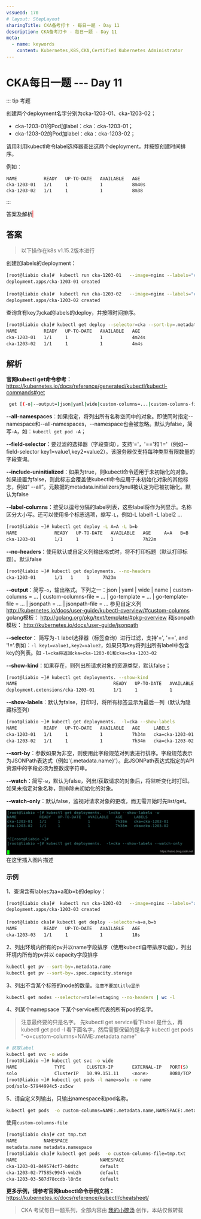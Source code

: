 ```yaml
---
vssueId: 170
# layout: StepLayout
sharingTitle: CKA备考打卡 - 每日一题 - Day 11
description: CKA备考打卡 - 每日一题 - Day 11
meta:
  - name: keywords
    content: Kubernetes,K8S,CKA,Certified Kubernetes Administrator
---
```


# CKA每日一题 --- Day 11

<AdSenseTitle/>

::: tip 考题

创建两个deployment名字分别为cka-1203-01、cka-1203-02；
  * cka-1203-01的Pod加label：cka：cka-1203-01；
  * cka-1203-02的Pod加label：cka：cka-1203-02；

请用利用kubectl命令label选择器查出这两个deployment，并按照创建时间排序。

例如：
```
NAME          READY   UP-TO-DATE   AVAILABLE   AGE
cka-1203-01   1/1     1            1           8m40s
cka-1203-02   1/1     1            1           8m38
```

:::

<b-button v-b-toggle.collapse-join-error variant="danger" size="sm" style="margin-top: 1rem;" v-on:click="$sendGaEvent('cka-daily', 'cka-daily', 'CKA每日一题011')">答案及解析</b-button>
<b-collapse id="collapse-join-error" class="mt-2">
<b-card style="background-color: rgb(254, 240, 240); border: solid 1px #F56C6C;">


## 答案

> 以下操作在k8s v1.15.2版本进行

创建加labels的deployment：

```sh
[root@liabio cka]#  kubectl run cka-1203-01   --image=nginx --labels="cka=cka-1203-01"
deployment.apps/cka-1203-01 created

[root@liabio cka]#  kubectl run cka-1203-02   --image=nginx --labels="cka=cka-1203-02"
deployment.apps/cka-1203-02 created
```

查询含有key为cka的labels的deploy，并按照时间排序。

```sh
[root@liabio cka]# kubectl get deploy --selector=cka --sort-by=.metadata.creationTimestamp
NAME          READY   UP-TO-DATE   AVAILABLE   AGE
cka-1203-01   1/1     1            1           4m24s
cka-1203-02   1/1     1            1           4m4s
```

## 解析

**官网kubectl get命令参考：**
https://kubernetes.io/docs/reference/generated/kubectl/kubectl-commands#get

```sh
 get [(-o|--output=)json|yaml|wide|custom-columns=...|custom-columns-file=...|go-template=...|go-template-file=...|jsonpath=...|jsonpath-file=...] (TYPE[.VERSION][.GROUP] [NAME | -l label] | TYPE[.VERSION][.GROUP]/NAME ...) [flags]
```

**--all-namespaces**：如果指定，将列出所有名称空间中的对象。即使同时指定--namespace和--all-namespaces，--namespace也会被忽略。默认为false，简写`-A`，如：`kubectl get pod -A`；

**--field-selector**：要过滤的选择器（字段查询），支持'='，'=='和'!='（例如--field-selector key1=value1,key2=value2）。该服务器仅支持每种类型有限数量的字段查询。

**--include-uninitialized**：如果为true，则kubectl命令适用于未初始化的对象。如果设置为false，则此标志会覆盖使kubectl命令应用于未初始化对象的其他标志，例如“ --all”。元数据的metadata.initializers为null被认定为已被初始化。默认为false

**--label-columns**：接受以逗号分隔的label列表，这些label将作为列显示。名称区分大小写。还可以使用多个标志选项，缩写`-L`，例如-L label1 -L label2 …

```sh
[root@liabio ~]# kubectl get deploy -L A=A -L b=b
NAME              READY   UP-TO-DATE   AVAILABLE   AGE     A=A   B=B
cka-1203-01       1/1     1            1           7h22m
```

**--no-headers**：使用默认或自定义列输出格式时，将不打印标题（默认打印标题）。默认false

```sh
[root@liabio ~]# kubectl get deployments. --no-headers 
cka-1203-01       1/1   1     1     7h23m
```

**--output**：简写`-o`，输出格式。下列之一：json | yaml | wide | name | custom-columns = … | custom-columns-file = … | go-template = … | go-template-file = … | jsonpath = … | jsonpath-file = …
参见自定义列
http://kubernetes.io/docs/user-guide/kubectl-overview/#custom-columns
golang模板：
http://golang.org/pkg/text/template/#pkg-overview
和jsonpath模板：
http://kubernetes.io/docs/user-guide/jsonpath

**--selector**：  简写为`-l` label选择器（标签查询）进行过滤，支持'=', '==', and '!='.例如：`-l key1=value1,key2=value2`，如果只写key将列出所有label中包含key的列表。如 `-l=cka将返回cka=cka-1203-01和cka=cka-1203-02`

**--show-kind**：如果存在，则列出所请求对象的资源类型，默认false；

```sh
[root@liabio ~]# kubectl get deployments. --show-kind
NAME                                    READY   UP-TO-DATE   AVAILABLE   AGE
deployment.extensions/cka-1203-01       1/1     1            1           7h30m
```

**--show-labels**：默认为false，打印时，将所有标签显示为最后一列（默认为隐藏标签列）

```sh
[root@liabio ~]# kubectl get deployments.  -l=cka --show-labels 
NAME          READY   UP-TO-DATE   AVAILABLE   AGE     LABELS
cka-1203-01   1/1     1            1           7h34m   cka=cka-1203-01
cka-1203-02   1/1     1            1           7h34m   cka=cka-1203-02
```

**--sort-by**：参数如果为非空，则使用此字段规范对列表进行排序。字段规范表示为JSONPath表达式（例如'{.metadata.name}'）。此JSONPath表达式指定的API资源中的字段必须为整数或字符串。

**--watch**：简写`-w`，默认为false，列出/获取请求的对象后，将监听变化时打印。如果未指定对象名称，则排除未初始化的对象。

**--watch-only**：默认false，监视对请求对象的更改，而无需开始时先list/get。

![Kubernetes_CKA_每日一题](./011.assets/640.png)在这里插入图片描述

### 示例

1、查询含有lables为a=a和b=b的deploy：

```sh
[root@liabio cka]#  kubectl run cka-1203-03   --image=nginx --labels="a=a,b=b"
deployment.apps/cka-1203-03 created

[root@liabio cka]# kubectl get deploy --selector=a=a,b=b
NAME          READY   UP-TO-DATE   AVAILABLE   AGE
cka-1203-03   1/1     1            1           18s
```

2、列出环境内所有的pv并以name字段排序（使用kubectl自带排序功能），列出环境内所有的pv并以 capacity字段排序

```sh
kubectl get pv --sort-by=.metadata.name
kubectl get pv --sort-by=.spec.capacity.storage
```

3、列出不含某个标签的node的数量。`注意不要加title显示`

```sh
kubectl get nodes --selector=role!=staging --no-headers | wc -l 
```

4、列某个namepsace 下某个service所代表的所有pod的名字。

> 注意最终要的只是名字。
> 先kubectl get service看下label 是什么，再kubectl get pod -l 看下面名字，然后需要保留的是名字
> kubectl get pods "-o=custom-columns=NAME:.metadata.name"

```sh
# 获取label
kubectl get svc -o wide
[root@liabio ~]# kubectl get svc -o wide
NAME              TYPE        CLUSTER-IP       EXTERNAL-IP   PORT(S)           AGE     SELECTOR
solo              ClusterIP   10.99.151.11     <none>        8080/TCP          48d     name=solo
[root@liabio ~]# kubectl get pods -l name=solo -o name
pod/solo-57944994c5-zs5cw
```

5、请自定义列输出，只输出namespace和pod名称。

```sh
kubectl get pods  -o custom-columns=NAME:.metadata.name,NAMESPACE:.metadata.namespace
```

使用`custom-columns-file`

```sh
[root@liabio cka]# cat tmp.txt 
NAME          NAMESPACE
metadata.name metadata.namespace
[root@liabio cka]# kubectl get pods  -o custom-columns-file=tmp.txt
NAME                               NAMESPACE
cka-1203-01-849574cf7-b8dtc        default
cka-1203-02-77585c9945-vmb2h       default
cka-1203-03-587d78ccdb-l8n5x       default
```

**更多示例，请参考官网kubectl命令示例文档：**
https://kubernetes.io/docs/reference/kubectl/cheatsheet/

</b-card>
</b-collapse>

> CKA 考试每日一题系列，全部内容由 [我的小碗汤](https://mp.weixin.qq.com/s/5tYgb_eSzHz_TMsi0U32gw) 创作，本站仅做转载


<JoinCKACommunity/>
